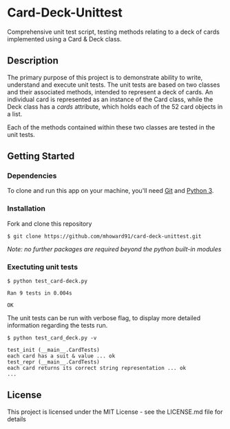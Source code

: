 # Card-Deck-Unittest

Comprehensive unit test script, testing methods relating to a deck of cards implemented using a Card & Deck class.

## Description

The primary purpose of this project is to demonstrate ability to write, understand and execute unit tests. The unit tests are based on two classes and their associated methods, intended to represent a deck of cards. An individual card is represented as an instance of the Card class, while the Deck class has a _cards_ attribute, which holds each of the 52 card objects in a list.

Each of the methods contained within these two classes are tested in the unit tests.

## Getting Started

### Dependencies

To clone and run this app on your machine, you'll need [Git](https://git-scm.com) and [Python 3](http://python.org/).

### Installation


Fork and clone this repository
```
$ git clone https://github.com/mhoward91/card-deck-unittest.git
```

_Note: no further packages are required beyond the python built-in modules_

### Exectuting unit tests

```
$ python test_card-deck.py

Ran 9 tests in 0.004s

OK
```
The unit tests can be run with verbose flag, to display more detailed information regarding the tests run.

```
$ python test_card_deck.py -v

test_init (__main__.CardTests)
each card has a suit & value ... ok
test_repr (__main__.CardTests)
each card returns its correct string representation ... ok
...
```

## License

This project is licensed under the MIT License - see the LICENSE.md file for details
